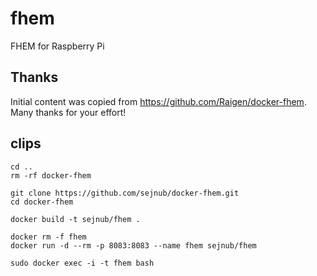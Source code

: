 # fhem
FHEM for Raspberry Pi

## Thanks
Initial content was copied from https://github.com/Raigen/docker-fhem. Many thanks for your effort! 

## clips

```
cd ..
rm -rf docker-fhem 

git clone https://github.com/sejnub/docker-fhem.git
cd docker-fhem 

docker build -t sejnub/fhem .

docker rm -f fhem
docker run -d --rm -p 8083:8083 --name fhem sejnub/fhem

sudo docker exec -i -t fhem bash

```
